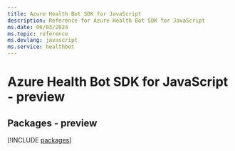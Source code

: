```yaml
---
title: Azure Health Bot SDK for JavaScript
description: Reference for Azure Health Bot SDK for JavaScript
ms.date: 06/03/2024
ms.topic: reference
ms.devlang: javascript
ms.service: healthbot
---
```

# Azure Health Bot SDK for JavaScript - preview
## Packages - preview
[!INCLUDE [packages](health-bot-index.md)]